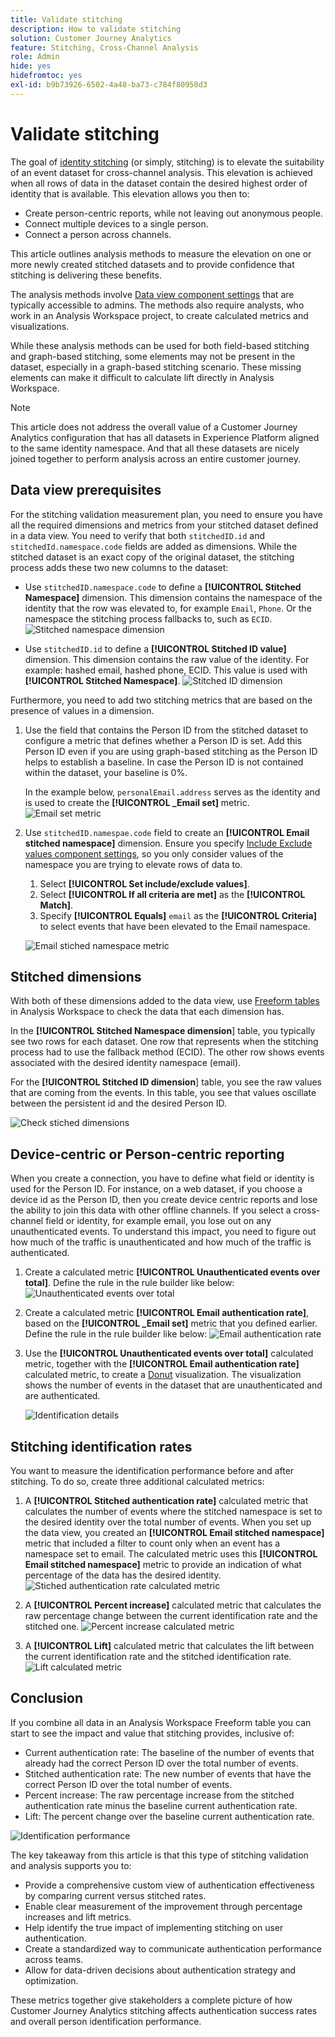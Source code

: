 ```yaml
---
title: Validate stitching
description: How to validate stitching
solution: Customer Journey Analytics
feature: Stitching, Cross-Channel Analysis
role: Admin
hide: yes
hidefromtoc: yes
exl-id: b9b73926-6502-4a48-ba73-c784f80950d3
---
```

# Validate stitching

The goal of [identity stitching](/help/stitching/overview.md) (or simply, stitching) is to elevate the suitability of an event dataset for cross-channel analysis. This elevation is achieved when all rows of data in the dataset contain the desired highest order of identity that is available. This elevation allows you then to:

* Create person-centric reports, while not leaving out anonymous people.
* Connect multiple devices to a single person.
* Connect a person across channels.

This article outlines analysis methods to measure the elevation on one or more newly created stitched datasets and to provide confidence that stitching is delivering these benefits. 

The analysis methods involve [Data view component settings](/help/data-views/component-settings/overview.md) that are typically accessible to admins. The methods also require analysts, who work in an Analysis Workspace project, to create calculated metrics and visualizations. 

While these analysis methods can be used for both field-based stitching and graph-based stitching, some elements may not be present in the dataset, especially in a graph-based stitching scenario. These missing elements can make it difficult to calculate lift directly in Analysis Workspace.

>[!NOTE]
>
>This article does not address the overall value of a Customer Journey Analytics configuration that has all datasets in Experience Platform aligned to the same identity namespace. And that all these datasets are nicely joined together to perform analysis across an entire customer journey. 


## Data view prerequisites

For the stitching validation measurement plan, you need to ensure you have all the required dimensions and metrics from your stitched dataset defined in a data view. You need to verify that both `stitchedID.id` and `stitchedId.namespace.code` fields are added as dimensions. While the stitched dataset is an exact copy of the original dataset, the stitching process adds these two new columns to the dataset:

* Use `stitchedID.namespace.code` to define a **[!UICONTROL Stitched Namespace]** dimension. This dimension contains the namespace of the identity that the row was elevated to, for example `Email`, `Phone`. Or the namespace the stitching process fallbacks to, such as `ECID`. 
  ![Stitched namespace dimension](assets/stitchednamespace-dimension.png)

* Use `stitchedID.id` to define a **[!UICONTROL Stitched ID value]** dimension. This dimension contains the raw value of the identity. For example: hashed email, hashed phone, ECID. This value is used with **[!UICONTROL Stitched Namespace]**.
  ![Stitched ID dimension](assets/stitchedid-dimension.png)


Furthermore, you need to add two stitching metrics that are based on the presence of values in a dimension.

1. Use the field that contains the Person ID from the stitched dataset to configure a metric that defines whether a Person ID is set. Add this Person ID even if you are using graph-based stitching as the Person ID helps to establish a baseline. In case the Person ID is not contained within the dataset, your baseline is 0%. 
   
   In the example below, `personalEmail.address` serves as the identity and is used to create the **[!UICONTROL  _Email set]** metric.
   ![Email set metric](assets/emailset-metric.png)

1. Use `stitchedID.namespae.code` field to create an **[!UICONTROL Email stitched namespace]** dimension. Ensure you specify [Include Exclude values component settings](/help/data-views/component-settings/include-exclude-values.md),  so you only consider values of the namespace you are trying to elevate rows of data to. 
   1. Select **[!UICONTROL Set include/exclude values]**.
   1. Select **[!UICONTROL If all criteria are met]** as the **[!UICONTROL Match]**.
   1. Specify **[!UICONTROL Equals]** `email` as the **[!UICONTROL Criteria]** to select events that have been elevated to the Email namespace.

   ![Email stiched namespace metric](assets/emailstitchednamespace-metric.png)

## Stitched dimensions

With both of these dimensions added to the data view, use [Freeform tables](/help/analysis-workspace/visualizations/freeform-table/freeform-table.md) in Analysis Workspace to check the data that each dimension has.
 
In the **[!UICONTROL Stitched Namespace dimension**] table, you typically see two rows for each dataset. One row that represents when the stitching process had to use the fallback method (ECID). The other row shows events associated with the desired identity namespace (email).

For the **[!UICONTROL Stitched ID dimension**] table, you see the raw values that are coming from the events. In this table, you see that values oscillate between the persistent id and the desired Person ID.

![Check stiched dimensions](assets/check-data-on-stitching.png)


## Device-centric or Person-centric reporting

When you create a connection, you have to define what field or identity is used for the Person ID. For instance, on a web dataset, if you choose a device id as the Person ID, then you create device centric reports and lose the ability to join this data with other offline channels. If you select a cross-channel field or identity, for example email, you lose out on any unauthenticated events. To understand this impact, you need to figure out how much of the traffic is unauthenticated and how much of the traffic is authenticated.

1. Create a calculated metric **[!UICONTROL Unauthenticated events over total]**. Define the rule in the rule builder like below:
   ![Unauthenticated events over total](assets/calcmetric-unauthenticatedeventsovertotal.png)

1. Create a calculated metric **[!UICONTROL Email authentication rate]**, based on the **[!UICONTROL _Email set]** metric that you defined earlier. Define the rule in the rule builder like below:
   ![Email authentication rate](assets/calcmetric-emailauthenticationrate.png)

1. Use the **[!UICONTROL Unauthenticated events over total]** calculated metric, together with the **[!UICONTROL Email authentication rate]** calculated metric, to create a [Donut](/help/analysis-workspace/visualizations/donut.md) visualization. The visualization shows the number of events in the dataset that are unauthenticated and are authenticated.

   ![Identification details](assets/identification-details.png)



## Stitching identification rates

You want to measure the identification performance before and after stitching. To do so, create three additional calculated metrics:

1. A **[!UICONTROL Stitched authentication rate]** calculated metric that calculates the number of events where the stitched namespace is set to the desired identity over the total number of events. When you set up the data view, you created an **[!UICONTROL Email stitched namespace]** metric that included a filter to count only when an event has a namespace set to email. The calculated metric uses this **[!UICONTROL Email stitched namespace]** metric to provide an indication of what percentage of the data has the desired identity.
   ![Stiched authentication rate calculated metric](assets/calcmetric-stitchedauthenticationrate.png)

1. A **[!UICONTROL Percent increase]** calculated metric that calculates the raw percentage change between the current identification rate and the stitched one.
   ![Percent increase calculated metric](assets/calcmetric-percentincrease.png)

1. A **[!UICONTROL Lift]** calculated metric that calculates the lift between the current identification rate and the stitched identification rate.
   ![Lift calculated  metric](assets/calcmetric-lift.png)


## Conclusion

If you combine all data in an Analysis Workspace Freeform table you can start to see the impact and value that stitching provides, inclusive of:

* Current authentication rate: The baseline of the number of events that already had the correct Person ID over the total number of events.
* Stitched authentication rate: The new number of events that have the correct Person ID over the total number of events.
* Percent increase: The raw percentage increase from the stitched authentication rate minus the baseline current authentication rate.
* Lift: The percent change over the baseline current authentication rate.

![Identification performance](assets/identification-performance.png)

The key takeaway from this article is that this type of stitching validation and analysis supports you to:

* Provide a comprehensive custom view of authentication effectiveness by comparing current versus stitched rates.
* Enable clear measurement of the improvement through percentage increases and lift metrics.
* Help identify the true impact of implementing stitching on user authentication.
* Create a standardized way to communicate authentication performance across teams.
* Allow for data-driven decisions about authentication strategy and optimization.

These metrics together give stakeholders a complete picture of how Customer Journey Analytics stitching affects authentication success rates and overall person identification performance.
